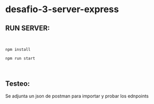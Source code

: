 # desafio-3-server-express

## RUN SERVER:
<br>

```SH
npm install
```

```SH
npm run start
```
<br>

## Testeo: 

Se adjunta un json de postman para importar y probar los ednpoints